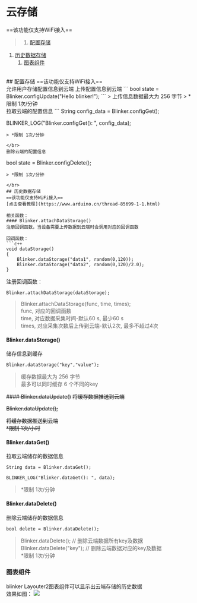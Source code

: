# 云存储  
==该功能仅支持WiFi接入==  
>1. [配置存储](#配置存储 "配置存储")
1. [历史数据存储](#历史数据存储 "历史数据存储")
	1. [图表组件](#图表组件 "图表组件")


</br>
## 配置存储  
==该功能仅支持WiFi接入==  
</br>
允许用户存储配置信息到云端  
上传配置信息到云端
```
bool state = Blinker.configUpdate("Hello blinker!");
```
> 上传信息数据最大为 256 字节  
> *限制 1次/分钟  

<br>
拉取云端的配置信息
```
String config_data = Blinker.configGet();

BLINKER_LOG("Blinker.configGet(): ", config_data);
```
> *限制 1次/分钟  

</br>
删除云端的配置信息
```
bool state = Blinker.configDelete();
```
> *限制 1次/分钟  

</br>
## 历史数据存储  
==该功能仅支持WiFi接入==  
[点击查看教程](https://www.arduino.cn/thread-85699-1-1.html)

相关函数：  
#### Blinker.attachDataStorage()
注册回调函数，当设备需要上传数据到云端时会调用对应的回调函数  

回调函数：
```c++
void dataStorage()
{
    Blinker.dataStorage("data1", random(0,120));
    Blinker.dataStorage("data2", random(0,120)/2.0);
}
```
注册回调函数：
```
Blinker.attachDataStorage(dataStorage);
```
> Blinker.attachDataStorage(func, time, times);  
> func, 对应的回调函数  
> time, 对应数据采集时间-默认60 s, 最少60 s  
> times, 对应采集次数后上传到云端-默认2次, 最多不超过4次  

#### Blinker.dataStorage()
储存信息到缓存
```
Blinker.dataStorage("key","value");
```
> 缓存数据最大为 256 字节  
> 最多可以同时缓存 6 个不同的key  

~~#### Blinker.dataUpdate()~~
~~将缓存数据推送到云端~~
<!-- ``` -->
~~Blinker.dataUpdate();~~
<!-- ``` -->
~~将缓存数据推送到云端~~    
~~*限制 1次/小时~~  

#### Blinker.dataGet()
拉取云端储存的数据信息
```
String data = Blinker.dataGet();

BLINKER_LOG("Blinker.dataGet(): ", data);
```
> *限制 1次/分钟  

#### Blinker.dataDelete()
删除云端储存的数据信息
```
bool delete = Blinker.dataDelete();
```
> Blinker.dataDelete(); // 删除云端数据所有key及数据  
> Blinker.dataDelete("key"); // 删除云端数据对应的key及数据  
> *限制 1次/分钟  

### 图表组件  
blinker Layouter2图表组件可以显示出云端存储的历史数据  
效果如图：
![](assets/004/04-1555223133000.png)

